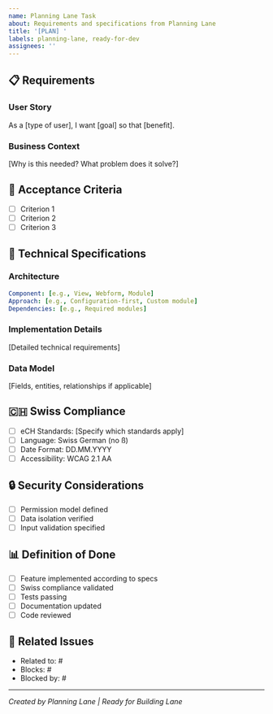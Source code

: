 ```yaml
---
name: Planning Lane Task
about: Requirements and specifications from Planning Lane
title: '[PLAN] '
labels: planning-lane, ready-for-dev
assignees: ''
---
```


## 📋 Requirements

### User Story
As a [type of user], I want [goal] so that [benefit].

### Business Context
[Why is this needed? What problem does it solve?]

## 🎯 Acceptance Criteria

- [ ] Criterion 1
- [ ] Criterion 2
- [ ] Criterion 3

## 🔧 Technical Specifications

### Architecture
```yaml
Component: [e.g., View, Webform, Module]
Approach: [e.g., Configuration-first, Custom module]
Dependencies: [e.g., Required modules]
```

### Implementation Details
[Detailed technical requirements]

### Data Model
[Fields, entities, relationships if applicable]

## 🇨🇭 Swiss Compliance

- [ ] eCH Standards: [Specify which standards apply]
- [ ] Language: Swiss German (no ß)
- [ ] Date Format: DD.MM.YYYY
- [ ] Accessibility: WCAG 2.1 AA

## 🔒 Security Considerations

- [ ] Permission model defined
- [ ] Data isolation verified
- [ ] Input validation specified

## 📊 Definition of Done

- [ ] Feature implemented according to specs
- [ ] Swiss compliance validated
- [ ] Tests passing
- [ ] Documentation updated
- [ ] Code reviewed

## 🔗 Related Issues

- Related to: #
- Blocks: #
- Blocked by: #

---
*Created by Planning Lane | Ready for Building Lane*